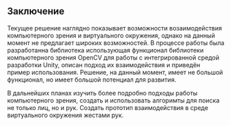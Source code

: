 ## Заключение
Текущее решение наглядно показывает возможности возаимодействия компьютерного зрения и виртуального окружения, однако на данный момент не предлагает широких возможностей. В процессе работы была разработанна библиотека использующая функционал библиотеки компьютерного зрения OpenCV для работы с интегрированной средой разработки Unity, описан подход их взаимодействия  и приведён пример использования. Решение, на данный момент, имеет не большой функционал, но имеет большой потенциал для развития.

В дальнейших планах изучить более подробно подходы работы компьютерного зрения, создать и использовать алгоримты для поиска не только лиц, но и рук. Создать прототип взаимодействия в среде виртуального окружения жестами рук. 